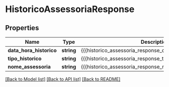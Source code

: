 # HistoricoAssessoriaResponse

## Properties
Name | Type | Description | Notes
------------ | ------------- | ------------- | -------------
**data_hora_historico** | **string** | {{{historico_assessoria_response_data_hora_historico_value}}} | [optional] 
**tipo_historico** | **string** | {{{historico_assessoria_response_tipo_historico_value}}} | [optional] 
**nome_assessoria** | **string** | {{{historico_assessoria_response_nome_assessoria_value}}} | [optional] 

[[Back to Model list]](../README.md#documentation-for-models) [[Back to API list]](../README.md#documentation-for-api-endpoints) [[Back to README]](../README.md)


